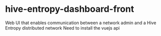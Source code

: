 # hive-entropy-dashboard-front
Web UI that enables communication between a network admin and a Hive Entropy distributed network
Need to install the vuejs api
